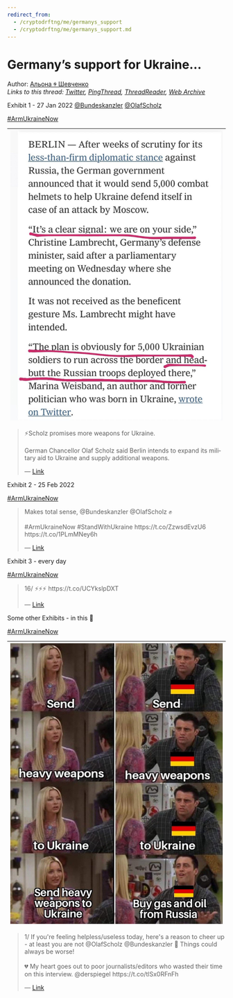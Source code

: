 ```yaml
---
redirect_from:
  - /cryptodrftng/me/germanys_support
  - /cryptodrftng/me/germanys_support.md
---
```

# Germany’s support for Ukraine…

Author: [Альона ꑭ Шевченко](https://twitter.com/cryptodrftng)  
*Links to this thread: [Twitter](https://twitter.com/cryptodrftng/status/1536647919851511810), [PingThread](https://pingthread.com/thread/1536647919851511810), [ThreadReader](https://threadreaderapp.com/thread/1536647919851511810.html), [Web Archive](https://web.archive.org/web/*/https://twitter.com/cryptodrftng/status/1536647919851511810)*

Exhibit 1 - 27 Jan 2022 [@Bundeskanzler](https://twitter.com/Bundeskanzler) [@OlafScholz](https://twitter.com/OlafScholz) 

[#ArmUkraineNow](https://twitter.com/hashtag/ArmUkraineNow)

| [![](/media/1536647930005831680/3_1536647916181508096.jpg)](/media/1536647930005831680/3_1536647916181508096.jpg) |
| :-: |

<blockquote class="twitter-tweet">
    <p lang="en" dir="ltr">
    ⚡️Scholz promises more weapons for Ukraine. <br />
    <br />
    German Chancellor Olaf Scholz said Berlin intends to expand its military aid to Ukraine and supply additional weapons.<br />
    </p>
    &mdash; <a href="https://twitter.com/KyivIndependent/status/1536572104044335109">Link</a>
</blockquote>

Exhibit 2 - 25 Feb 2022 

[#ArmUkraineNow](https://twitter.com/hashtag/ArmUkraineNow)

<blockquote class="twitter-tweet">
    <p lang="en" dir="ltr">
    Makes total sense, @Bundeskanzler @OlafScholz ✊<br />
    <br />
    #ArmUkraineNow #StandWithUkraine️ https://t.co/ZzwsdEvzU6 https://t.co/1PLmMNey6h<br />
    </p>
    &mdash; <a href="https://twitter.com/Ukraine_DAO/status/1536599207380979712">Link</a>
</blockquote>

Exhibit 3 - every day

[#ArmUkraineNow](https://twitter.com/hashtag/ArmUkraineNow)

<blockquote class="twitter-tweet">
    <p lang="en" dir="ltr">
    16/ ⚡️⚡️⚡️ https://t.co/UCYkslpDXT<br />
    </p>
    &mdash; <a href="https://twitter.com/cryptodrftng/status/1531327608956370945">Link</a>
</blockquote>

Some other Exhibits - in this 🧵

[#ArmUkraineNow](https://twitter.com/hashtag/ArmUkraineNow)

| [![](/media/1536647930005831680/3_1536647926373556225.jpg)](/media/1536647930005831680/3_1536647926373556225.jpg) |
| :-: |

<blockquote class="twitter-tweet">
    <p lang="en" dir="ltr">
    1/ If you&#39;re feeling helpless/useless today, here&#39;s a reason to cheer up - at least you are not @OlafScholz @Bundeskanzler 🥳 Things could always be worse! <br />
    <br />
    💔 My heart goes out to poor journalists/editors who wasted their time on this interview. @derspiegel https://t.co/tlSx0RFnFh<br />
    </p>
    &mdash; <a href="https://twitter.com/cryptodrftng/status/1530671152934158336">Link</a>
</blockquote>
